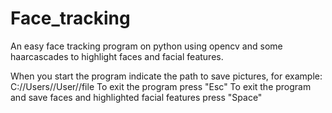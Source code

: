 # Face_tracking
An easy face tracking program on python using opencv and some haarcascades to highlight faces and facial features.

When you start the program indicate the path to save pictures, for example:
C://Users//User//file
To exit the program press "Esc"
To exit the program and save faces and highlighted facial features press "Space"
